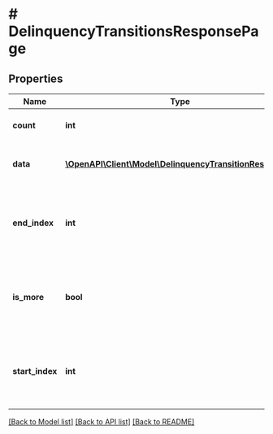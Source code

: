 # # DelinquencyTransitionsResponsePage

## Properties

Name | Type | Description | Notes
------------ | ------------- | ------------- | -------------
**count** | **int** | Number of resources returned. |
**data** | [**\OpenAPI\Client\Model\DelinquencyTransitionResponse[]**](DelinquencyTransitionResponse.md) | List of delinquency state transitions. |
**end_index** | **int** | Sort order index of the last resource in the returned array. |
**is_more** | **bool** | A value of &#x60;true&#x60; indicates that more unreturned resources exist. |
**start_index** | **int** | Sort order index of the first resource in the returned array. |

[[Back to Model list]](../../README.md#models) [[Back to API list]](../../README.md#endpoints) [[Back to README]](../../README.md)
